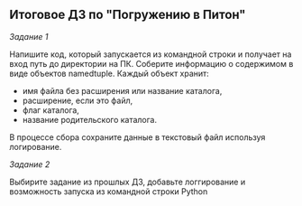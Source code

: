 ## Итоговое ДЗ по "Погружению в Питон"

*Задание 1*

Напишите код, который запускается из командной строки и получает на вход
путь до директории на ПК.
Соберите информацию о содержимом в виде объектов namedtuple.
Каждый объект хранит:
* имя файла без расширения или название каталога,
* расширение, если это файл,
* флаг каталога,
* название родительского каталога.

В процессе сбора сохраните данные в текстовый файл используя логирование.

*Задание 2*

Выбирите задание из прошлых ДЗ, добавьте логгирование и возможность запуска из командной строки Python